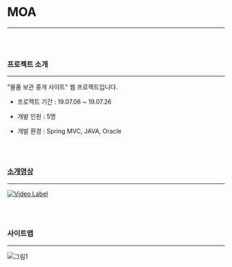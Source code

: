 # MOA
***

<br><br>

### 프로젝트 소개
***

"물품 보관 중개 사이트" 웹 프로젝트입니다.

- 프로젝트 기간 : 19.07.06 ~ 19.07.26

- 개발 인원 : 5명

- 개발 환경 : Spring MVC, JAVA, Oracle

<br><br>

### [소개영상](https://www.youtube.com/watch?v=EF7-sXY-yzU)
***

[![Video Label](http://img.youtube.com/vi/EF7-sXY-yzU/0.jpg)](https://www.youtube.com/watch?v=EF7-sXY-yzU)

<br><br>

### 사이트맵
***

![그림1](https://user-images.githubusercontent.com/50758600/73671283-fd5ac800-46ed-11ea-9396-e692f138b458.jpg)

